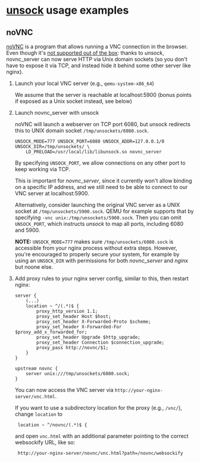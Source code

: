 # [unsock](../README.md) usage examples

## noVNC

[noVNC](https://novnc.com/) is a program that allows running a VNC connection in the browser.
Even though it's [not supported out of the box](https://github.com/novnc/noVNC/issues/1340): 
thanks to *unsock*, novnc_server can now serve HTTP via Unix domain sockets (so you don't have to
expose it via TCP, and instead hide it behind some other server like nginx).   

1. Launch your local VNC server (e.g., `qemu-system-x86_64`)

    We assume that the server is reachable at localhost:5900 (bonus points if exposed as a
    Unix socket instead, see below)

2. Launch novnc_server with unsock

    noVNC will launch a webserver on TCP port 6080, but unsock redirects this to
    UNIX domain socket `/tmp/unsockets/6080.sock`. 

    ```
    UNSOCK_MODE=777 UNSOCK_PORT=6080 UNSOCK_ADDR=127.0.0.1/0 UNSOCK_DIR=/tmp/unsockets/ \
        LD_PRELOAD=/usr/local/lib/libunsock.so novnc_server
    ```

    By specifying `UNSOCK_PORT`, we allow connections on any other port to keep working via TCP.

    This is important for *novnc_server*, since it currently won't allow binding on a specific IP
    address, and we still need to be able to connect to our VNC server at localhost:5900.
    
    Alternatively, consider launching the original VNC server as a UNIX socket at
    `/tmp/unsockets/5900.sock`. QEMU for example supports that by specifying
    `-vnc unix:/tmp/unsockets/5900.sock`. Then you can omit `UNSOCK_PORT`, which instructs *unsock*
    to map all ports, including 6080 and 5900.

    **NOTE:** `UNSOCK_MODE=777` makes sure `/tmp/unsockets/6080.sock` is accessible from your nginx
    process without extra steps.  However, you're encouraged to properly secure your system, for
    example by using an `UNSOCK_DIR` with permissions for both *novnc_server* and *nginx* but noone
    else.

3. Add proxy rules to your nginx server config, similar to this, then restart nginx:

    ```
    server {
        (...)
        location ~ ^/(.*)$ {
            proxy_http_version 1.1;
            proxy_set_header Host $host;
            proxy_set_header X-Forwarded-Proto $scheme;
            proxy_set_header X-Forwarded-For $proxy_add_x_forwarded_for;
            proxy_set_header Upgrade $http_upgrade;
            proxy_set_header Connection $connection_upgrade;
            proxy_pass http://novnc/$1;
        }
    }
    
    upstream novnc {
        server unix:///tmp/unsockets/6080.sock;
    }
    ```

    You can now access the VNC server via `http://your-nginx-server/vnc.html`.

    If you want to use a subdirectory location for the proxy (e.g., `/vnc/`), change `location` to

	    location ~ ^/novnc/(.*)$ {

    and open `vnc.html` with an additional parameter pointing to the correct websockify URL, like
    so:

        http://your-nginx-server/novnc/vnc.html?path=/novnc/websockify

